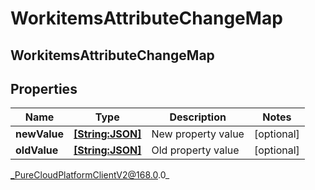 # WorkitemsAttributeChangeMap

## WorkitemsAttributeChangeMap

## Properties

|Name | Type | Description | Notes|
|------------ | ------------- | ------------- | -------------|
| **newValue** | [**[String:JSON]**](JSON) | New property value | [optional] |
| **oldValue** | [**[String:JSON]**](JSON) | Old property value | [optional] |



_PureCloudPlatformClientV2@168.0.0_
